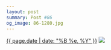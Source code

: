 ```yaml
---
layout: post
summary: Post #86
og_image: 86-1280.jpg
---
```


<p>
  <time><a href="/86">{{ page.date | date: "%B %e, %Y" }}</a></time>
  <a href="/86"><img src="{{ site.assets_url }}/86-640.jpg" srcset="{{ site.assets_url }}/86-1280.jpg 1280w, {{ site.assets_url }}/86-960.jpg 960w, {{ site.assets_url }}/86-640.jpg 640w, {{ site.assets_url }}/86-320.jpg 320w" sizes="(min-width: 700px) 50vw, calc(100vw - 2rem)" /></a>
</p>
